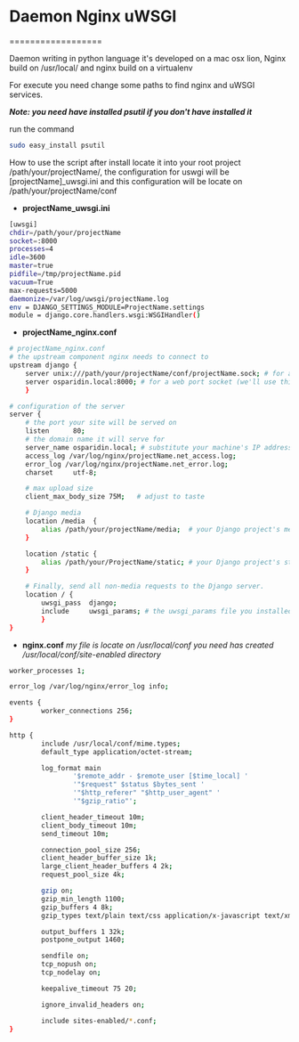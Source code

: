 # Daemon Nginx uWSGI
==================

Daemon writing in python language it's developed on a mac osx lion, Nginx build on /usr/local/ and nginx build on a virtualenv

For execute you need change some paths to find nginx and uWSGI services.

***Note: you need have installed psutil if you don't have installed it***

run the command 

```bash
sudo easy_install psutil
```


How to use the script after install locate it into your root project /path/your/projectName/, the configuration for uswgi will be [projectName]_uwsgi.ini and this configuration will be locate on /path/your/projectName/conf

* **projectName_uwsgi.ini**

```bash
[uwsgi]
chdir=/path/your/projectName
socket=:8000
processes=4
idle=3600
master=true
pidfile=/tmp/projectName.pid
vacuum=True
max-requests=5000
daemonize=/var/log/uwsgi/projectName.log
env = DJANGO_SETTINGS_MODULE=ProjectName.settings
module = django.core.handlers.wsgi:WSGIHandler()
```

* **projectName_nginx.conf**

```bash
# projectName_nginx.conf
# the upstream component nginx needs to connect to
upstream django {
    server unix:///path/your/projectName/conf/projectName.sock; # for a file socket
    server osparidin.local:8000; # for a web port socket (we'll use this first)
    }

# configuration of the server
server {
    # the port your site will be served on
    listen      80;
    # the domain name it will serve for
    server_name osparidin.local; # substitute your machine's IP address or FQDN
    access_log /var/log/nginx/projectName.net_access.log;
    error_log /var/log/nginx/projectName.net_error.log;
    charset     utf-8;

    # max upload size
    client_max_body_size 75M;   # adjust to taste

    # Django media
    location /media  {
        alias /path/your/projectName/media;  # your Django project's media files - amend as required
    }

    location /static {
        alias /path/your/ProjectName/static; # your Django project's static files - amend as required
    }

    # Finally, send all non-media requests to the Django server.
    location / {
        uwsgi_pass  django;
        include     uwsgi_params; # the uwsgi_params file you installed
        }
}
```
* **nginx.conf**
*my file is locate on /usr/local/conf you need has created /usr/local/conf/site-enabled directory*

```bash
worker_processes 1;

error_log /var/log/nginx/error_log info;

events {
        worker_connections 256;
}

http {
        include /usr/local/conf/mime.types;
        default_type application/octet-stream;

        log_format main
                '$remote_addr - $remote_user [$time_local] '
                '"$request" $status $bytes_sent '
                '"$http_referer" "$http_user_agent" '
                '"$gzip_ratio"';

        client_header_timeout 10m;
        client_body_timeout 10m;
        send_timeout 10m;

        connection_pool_size 256;
        client_header_buffer_size 1k;
        large_client_header_buffers 4 2k;
        request_pool_size 4k;

        gzip on;
        gzip_min_length 1100;
        gzip_buffers 4 8k;
        gzip_types text/plain text/css application/x-javascript text/xml application/xml application/xml+rss text/javascript;

        output_buffers 1 32k;
        postpone_output 1460;

        sendfile on;
        tcp_nopush on;
        tcp_nodelay on;

        keepalive_timeout 75 20;

        ignore_invalid_headers on;

        include sites-enabled/*.conf;
}
```

